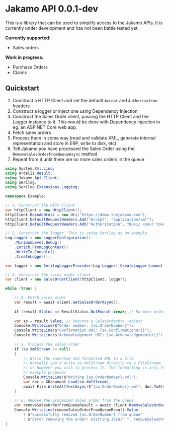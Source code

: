 # Jakamo API 0.0.1-dev

This is a library that can be used to simplify access to the Jakamo APIs. 
It is currently under development and has not been battle tested yet.

**Currently supported:**
- Sales orders

**Work in progress:**
- Purchase Orders
- Claims

## Quickstart

1) Construct a HTTP Client and set the default ```Accept``` and ```Authorization``` headers
2) Construct a logger or inject one using Dependency Injection
3) Construct the Sales Order client, passing the HTTP Client and the Logger instance to it. This would be done with 
Dependency Injection in eg. an ASP.NET Core web app. 
4) Fetch sales orders
5) Process them in some way (read and validate XML, generate internal representation and store in ERP, write to disk, etc)
6) Tell Jakamo you have processed the Sales Order using the ```RemoveSalesOrderFromQueueAsync``` method
7) Repeat from 4 until there are no more sales orders in the queue

```c#
using System.Xml.Linq;
using Ardalis.Result;
using Jakamo.Api.Client;
using Serilog;
using Serilog.Extensions.Logging;

namespace Example;

// 1. Construct the HTTP Client
var httpClient = new HttpClient();
httpClient.BaseAddress = new Uri("https://demo.thejakamo.com");
httpClient.DefaultRequestHeaders.Add("Accept", "application/xml");
httpClient.DefaultRequestHeaders.Add("Authorization", "Basic <your token here>");

// 2. Construct the logger. This is using Serilog as an example
Log.Logger = new LoggerConfiguration()
    .MinimumLevel.Debug()
    .Enrich.FromLogContext()
    .WriteTo.Console()
    .CreateLogger();

var logger = new SerilogLoggerProvider(Log.Logger).CreateLogger(nameof(SalesOrderClient));

// 3. Construct the sales order client
var client = new SalesOrderClient(httpClient, logger);

while (true) {

    // 4. Fetch sales order
    var result = await client.GetSalesOrderAsync();
        
    if (result.Status == ResultStatus.NotFound) break; // No more orders, break out of loop
        
    var so = result.Value; // Returns a SalesOrderDto -object
    Console.WriteLine($"Order number: {so.OrderNumber}");
    Console.WriteLine($"Confirmation URI: {so.ConfirmationUri}");
    Console.WriteLine($"Acknowledgement URI: {so.AcknowledgementUri}");
    
    // 5. Process the sales order
    if (so.XmlStream != null)
    {
        // Write the indented and formatted XML to a file
        // Normally you'd write so.XmlStream directly to a FileStream
        // or however you wish to process it. The formatting is only for
        // example purposes
        Console.WriteLine($"Writing {so.OrderNumber}.xml");
        var doc = XDocument.Load(so.XmlStream);
        await File.WriteAllTextAsync($"{so.OrderNumber}.xml", doc.ToString());
    }
    
    // 6. Remove the processed sales order from the queue
    var removeSalesOrderFromQueueResult = await client.RemoveSalesOrderFromQueueAsync(so.AcknowledgementUri);
    Console.WriteLine(removeSalesOrderFromQueueResult.Value
        ? $"Successfully removed {so.OrderNumber} from queue"
        : $"Error removing the order: ${string.Join(" ", removeSalesOrderFromQueueResult.Errors)}"); 
}
```